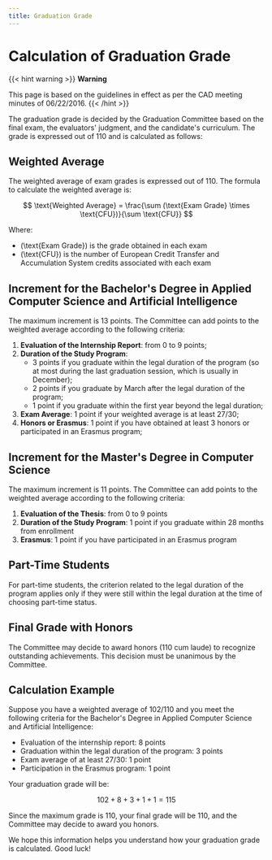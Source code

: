```yaml
---
title: Graduation Grade
---
```

# Calculation of Graduation Grade

{{< hint warning >}}
**Warning**

This page is based on the guidelines in effect as per the CAD meeting minutes of 06/22/2016.
{{< /hint >}}

The graduation grade is decided by the Graduation Committee based on the final exam, the evaluators' judgment, and the candidate's curriculum. The grade is expressed out of 110 and is calculated as follows:

## Weighted Average

The weighted average of exam grades is expressed out of 110. The formula to calculate the weighted average is:

$$
\text{Weighted Average} = \frac{\sum (\text{Exam Grade} \times \text{CFU})}{\sum \text{CFU}}
$$

Where:
- \(\text{Exam Grade}\) is the grade obtained in each exam
- \(\text{CFU}\) is the number of European Credit Transfer and Accumulation System credits associated with each exam

## Increment for the Bachelor's Degree in Applied Computer Science and Artificial Intelligence

The maximum increment is 13 points. The Committee can add points to the weighted average according to the following criteria:

1. **Evaluation of the Internship Report**: from 0 to 9 points;
2. **Duration of the Study Program**:
   - 3 points if you graduate within the legal duration of the program (so at most during the last graduation session, which is usually in December);
   - 2 points if you graduate by March after the legal duration of the program;
   - 1 point if you graduate within the first year beyond the legal duration;
3. **Exam Average**: 1 point if your weighted average is at least 27/30;
4. **Honors or Erasmus**: 1 point if you have obtained at least 3 honors or participated in an Erasmus program;

## Increment for the Master's Degree in Computer Science

The maximum increment is 11 points. The Committee can add points to the weighted average according to the following criteria:

1. **Evaluation of the Thesis**: from 0 to 9 points
2. **Duration of the Study Program**: 1 point if you graduate within 28 months from enrollment
3. **Erasmus**: 1 point if you have participated in an Erasmus program

## Part-Time Students

For part-time students, the criterion related to the legal duration of the program applies only if they were still within the legal duration at the time of choosing part-time status.

## Final Grade with Honors

The Committee may decide to award honors (110 cum laude) to recognize outstanding achievements. This decision must be unanimous by the Committee.

## Calculation Example

Suppose you have a weighted average of 102/110 and you meet the following criteria for the Bachelor's Degree in Applied Computer Science and Artificial Intelligence:

- Evaluation of the internship report: 8 points
- Graduation within the legal duration of the program: 3 points
- Exam average of at least 27/30: 1 point
- Participation in the Erasmus program: 1 point

Your graduation grade will be:

$$
102 + 8 + 3 + 1 + 1 = 115
$$

Since the maximum grade is 110, your final grade will be 110, and the Committee may decide to award you honors.

We hope this information helps you understand how your graduation grade is calculated. Good luck!
